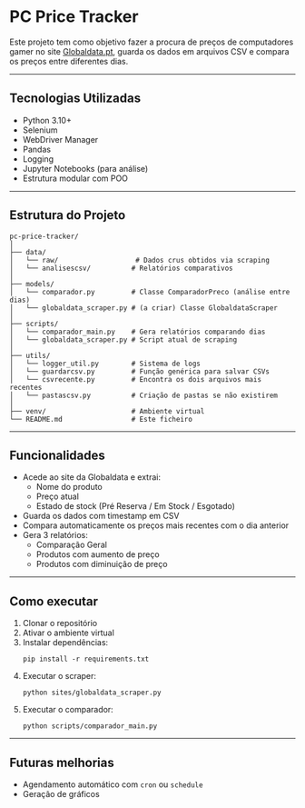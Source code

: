 # PC Price Tracker

Este projeto tem como objetivo fazer a procura de preços de computadores gamer no site [Globaldata.pt](https://www.globaldata.pt), guarda os dados em arquivos CSV e compara os preços entre diferentes dias.

---

## Tecnologias Utilizadas

- Python 3.10+
- Selenium
- WebDriver Manager
- Pandas
- Logging
- Jupyter Notebooks (para análise)
- Estrutura modular com POO

---

## Estrutura do Projeto

```
pc-price-tracker/
│
├── data/
│   └── raw/                   # Dados crus obtidos via scraping
│   └── analisescsv/          # Relatórios comparativos
│
├── models/
│   └── comparador.py         # Classe ComparadorPreco (análise entre dias)
│   └── globaldata_scraper.py # (a criar) Classe GlobaldataScraper
│
├── scripts/
│   └── comparador_main.py    # Gera relatórios comparando dias
│   └── globaldata_scraper.py # Script atual de scraping
│
├── utils/
│   └── logger_util.py        # Sistema de logs
│   └── guardarcsv.py         # Função genérica para salvar CSVs
│   └── csvrecente.py         # Encontra os dois arquivos mais recentes
│   └── pastascsv.py          # Criação de pastas se não existirem
│
├── venv/                     # Ambiente virtual
└── README.md                 # Este ficheiro
```

---

## Funcionalidades

- Acede ao site da Globaldata e extrai:
  - Nome do produto
  - Preço atual
  - Estado de stock (Pré Reserva / Em Stock / Esgotado)
- Guarda os dados com timestamp em CSV
- Compara automaticamente os preços mais recentes com o dia anterior
- Gera 3 relatórios:
  - Comparação Geral
  - Produtos com aumento de preço
  - Produtos com diminuição de preço

---

## Como executar

1. Clonar o repositório
2. Ativar o ambiente virtual
3. Instalar dependências:
   ```
   pip install -r requirements.txt
   ```
4. Executar o scraper:
   ```
   python sites/globaldata_scraper.py
   ```
5. Executar o comparador:
   ```
   python scripts/comparador_main.py
   ```

---

## Futuras melhorias

- Agendamento automático com `cron` ou `schedule`
- Geração de gráficos
